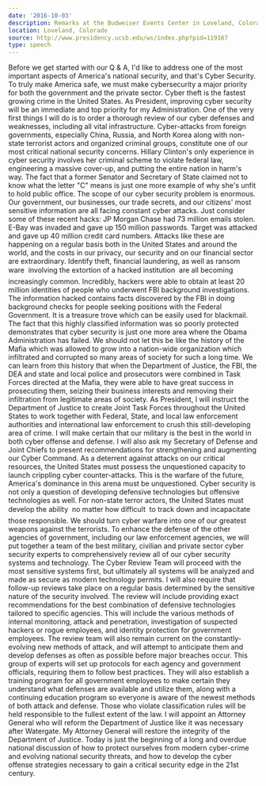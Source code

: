 ```yaml
---
date: '2016-10-03'
description: Remarks at the Budweiser Events Center in Loveland, Colorado
location: Loveland, Colorado
source: http://www.presidency.ucsb.edu/ws/index.php?pid=119167
type: speech
---
```


Before we get started with our Q & A, I'd like to address one of the most important aspects of America's national security, and that's Cyber Security. To truly make America safe, we must make cybersecurity a major priority for both the government and the private sector. Cyber theft is the fastest growing crime in the United States. As President, improving cyber security will be an immediate and top priority for my Administration. One of the very first things I will do is to order a thorough review of our cyber defenses and weaknesses, including all vital infrastructure. Cyber-attacks from foreign governments, especially China, Russia, and North Korea along with non-state terrorist actors and organized criminal groups, constitute one of our most critical national security concerns. Hillary Clinton's only experience in cyber security involves her criminal scheme to violate federal law, engineering a massive cover-up, and putting the entire nation in harm's way. The fact that a former Senator and Secretary of State claimed not to know what the letter "C" means is just one more example of why she's unfit to hold public office. The scope of our cyber security problem is enormous. Our government, our businesses, our trade secrets, and our citizens' most sensitive information are all facing constant cyber attacks. Just consider some of these recent hacks: JP Morgan Chase had 73 million emails stolen. E-Bay was invaded and gave up 150 million passwords. Target was attacked and gave up 40 million credit card numbers. Attacks like these are happening on a regular basis both in the United States and around the world, and the costs in our privacy, our security and on our financial sector are extraordinary. Identify theft, financial laundering, as well as ransom ware  involving the extortion of a hacked institution  are all becoming increasingly common. Incredibly, hackers were able to obtain at least 20 million identities of people who underwent FBI background investigations. The information hacked contains facts discovered by the FBI in doing background checks for people seeking positions with the Federal Government. It is a treasure trove which can be easily used for blackmail. The fact that this highly classified information was so poorly protected demonstrates that cyber security is just one more area where the Obama Administration has failed. We should not let this be like the history of the Mafia which was allowed to grow into a nation-wide organization which infiltrated and corrupted so many areas of society for such a long time. We can learn from this history that when the Department of Justice, the FBI, the DEA and state and local police and prosecutors were combined in Task Forces directed at the Mafia, they were able to have great success in prosecuting them, seizing their business interests and removing their infiltration from legitimate areas of society. As President, I will instruct the Department of Justice to create Joint Task Forces throughout the United States to work together with Federal, State, and local law enforcement authorities and international law enforcement to crush this still-developing area of crime. I will make certain that our military is the best in the world in both cyber offense and defense. I will also ask my Secretary of Defense and Joint Chiefs to present recommendations for strengthening and augmenting our Cyber Command. As a deterrent against attacks on our critical resources, the United States must possess the unquestioned capacity to launch crippling cyber counter-attacks. This is the warfare of the future, America's dominance in this arena must be unquestioned. Cyber security is not only a question of developing defensive technologies but offensive technologies as well. For non-state terror actors, the United States must develop the ability  no matter how difficult  to track down and incapacitate those responsible. We should turn cyber warfare into one of our greatest weapons against the terrorists. To enhance the defense of the other agencies of government, including our law enforcement agencies, we will put together a team of the best military, civilian and private sector cyber security experts to comprehensively review all of our cyber security systems and technology. The Cyber Review Team will proceed with the most sensitive systems first, but ultimately all systems will be analyzed and made as secure as modern technology permits. I will also require that follow-up reviews take place on a regular basis determined by the sensitive nature of the security involved. The review will include providing exact recommendations for the best combination of defensive technologies tailored to specific agencies. This will include the various methods of internal monitoring, attack and penetration, investigation of suspected hackers or rogue employees, and identity protection for government employees. The review team will also remain current on the constantly-evolving new methods of attack, and will attempt to anticipate them and develop defenses as often as possible before major breaches occur. This group of experts will set up protocols for each agency and government officials, requiring them to follow best practices. They will also establish a training program for all government employees to make certain they understand what defenses are available and utilize them, along with a continuing education program so everyone is aware of the newest methods of both attack and defense. Those who violate classification rules will be held responsible to the fullest extent of the law. I will appoint an Attorney General who will reform the Department of Justice like it was necessary after Watergate. My Attorney General will restore the integrity of the Department of Justice. Today is just the beginning of a long and overdue national discussion of how to protect ourselves from modern cyber-crime and evolving national security threats, and how to develop the cyber offense strategies necessary to gain a critical security edge in the 21st century.
